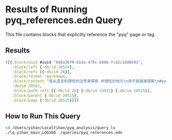 # Results of Running pyq_references.edn Query

This file contains blocks that explicitly reference the "pyq" page or tag.

## Results

```clojure
([{:block/uuid #uuid "668a36f0-b1da-479c-b888-fcd2c1dd6b91",
   :block/left {:db/id 20524},
   :block/refs [{:db/id 26}],
   :block/format :markdown,
   :block/content "我从语言和理性的边界来探索 非理性的地方\n而不是直接探索\n#pyq",
   :db/id 20521,
   :block/path-refs [{:db/id 26} {:db/id 14912} {:db/id 20515}],
   :block/parent {:db/id 20515},
   :block/page {:db/id 20515}}])
```

## How to Run This Query

```bash
cd /Users/yihan/LocalYihan/pyq_analysis/query_ls
./lq yihan_main_LOGSEQ ./queries/pyq_references.edn
```

